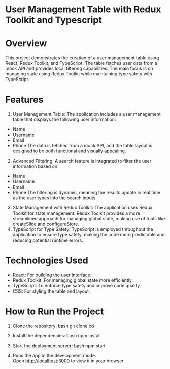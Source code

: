 # User Management Table with Redux Toolkit and Typescript

# Overview
This project demonstrates the creation of a user management table using React, Redux Toolkit, and TypeScript. The table fetches user data from a mock API and provides local filtering capabilities. The main focus is on managing state using Redux Toolkit while maintaining type safety with TypeScript.

# Features
1. User Management Table:
The application includes a user management table that displays the following user information:

- Name
- Username
- Email
- Phone
The data is fetched from a mock API, and the table layout is designed to be both functional and visually appealing.
2. Advanced Filtering:
A search feature is integrated to filter the user information based on:

- Name
- Username
- Email
- Phone
The filtering is dynamic, meaning the results update in real time as the user types into the search inputs.
3. State Management with Redux Toolkit:
   The application uses Redux Toolkit for state management. Redux Toolkit provides a more streamlined approach for managing global state, making use of tools like createSlice and configureStore.
4. TypeScript for Type Safety:
   TypeScript is employed throughout the application to ensure type safety, making the code more predictable and reducing potential runtime errors.

# Technologies Used
- React: For building the user interface.
- Redux Toolkit: For managing global state more efficiently.
- TypeScript: To enforce type safety and improve code quality.
- CSS: For styling the table and layout.

# How to Run the Project
1. Clone the repository: 
   bash
   git clone <repository-url>
   cd <repository-folder>

2. Install the dependencies:
   bash
   npm install

3. Start the deployment server:
   bash
   npm start
4. Runs the app in the development mode.\
Open [http://localhost:3000](http://localhost:3000) to view it in your browser.
